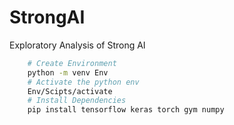 # StrongAI
 Exploratory Analysis of Strong AI

```bash
    # Create Environment
    python -m venv Env
    # Activate the python env
    Env/Scipts/activate
    # Install Dependencies
    pip install tensorflow keras torch gym numpy
```